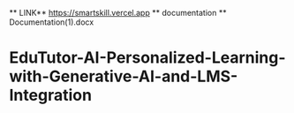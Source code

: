 
**  LINK**
https://smartskill.vercel.app
** documentation **
Documentation(1).docx

# EduTutor-AI-Personalized-Learning-with-Generative-AI-and-LMS-Integration
